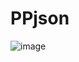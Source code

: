 # PPjson
![image](https://user-images.githubusercontent.com/101632386/180965210-950df10a-0bbb-4ba1-a279-9457d0c30cea.png)
